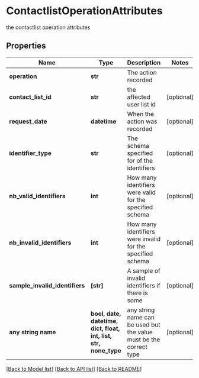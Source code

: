 # ContactlistOperationAttributes

the contactlist operation attributes

## Properties
Name | Type | Description | Notes
------------ | ------------- | ------------- | -------------
**operation** | **str** | The action recorded | 
**contact_list_id** | **str** | the affected user list id | [optional] 
**request_date** | **datetime** | When the action was recorded | [optional] 
**identifier_type** | **str** | The schema specified for of the identifiers | [optional] 
**nb_valid_identifiers** | **int** | How many identifiers were valid for the specified schema | [optional] 
**nb_invalid_identifiers** | **int** | How many identifiers were invalid for the specified schema | [optional] 
**sample_invalid_identifiers** | **[str]** | A sample of invalid identifiers if there is some | [optional] 
**any string name** | **bool, date, datetime, dict, float, int, list, str, none_type** | any string name can be used but the value must be the correct type | [optional]

[[Back to Model list]](../README.md#documentation-for-models) [[Back to API list]](../README.md#documentation-for-api-endpoints) [[Back to README]](../README.md)


